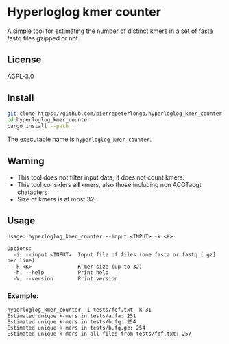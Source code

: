 # Hyperloglog kmer counter
A simple tool for estimating the number of distinct kmers in a set of fasta fastq files gzipped or not. 

## License 
AGPL-3.0

## Install
```bash
git clone https://github.com/pierrepeterlongo/hyperloglog_kmer_counter
cd hyperloglog_kmer_counter 
cargo install --path .  
```

The executable name is `hyperloglog_kmer_counter`.

## Warning
- This tool does not filter input data, it does not count kmers.
- This tool considers **all** kmers, also those including non ACGTacgt chatacters
- Size of kmers is at most 32.

## Usage
```
Usage: hyperloglog_kmer_counter --input <INPUT> -k <K>

Options:
  -i, --input <INPUT>  Input file of files (one fasta or fastq [.gz] per line)
  -k <K>               K-mer size (up to 32)
  -h, --help           Print help
  -V, --version        Print version
```

### Example:
```
hyperloglog_kmer_counter -i tests/fof.txt -k 31
Estimated unique k-mers in tests/a.fa: 251
Estimated unique k-mers in tests/b.fq: 254
Estimated unique k-mers in tests/b.fq.gz: 254
Estimated unique k-mers in all files from tests/fof.txt: 257
```

